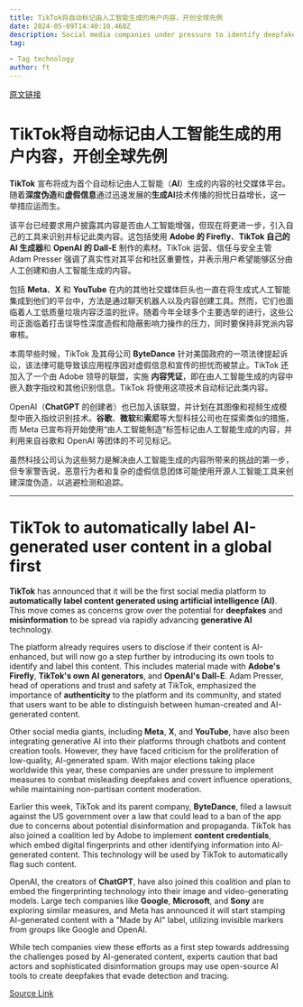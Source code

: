 ```yaml
---
title: TikTok将自动标记由人工智能生成的用户内容，开创全球先例
date: 2024-05-09T14:40:10.468Z
description: Social media companies under pressure to identify deepfakes and prevent spread of misinformation
tag: 

- Tag technology
author: ft
---
```


[原文链接](https://ft.com/content/658c91f5-9eb2-4863-be0b-ee16ad1bc96c)

# TikTok将自动标记由人工智能生成的用户内容，开创全球先例

**TikTok** 宣布将成为首个自动标记由人工智能（**AI**）生成的内容的社交媒体平台。随着**深度伪造**和**虚假信息**通过迅速发展的**生成AI**技术传播的担忧日益增长，这一举措应运而生。

该平台已经要求用户披露其内容是否由人工智能增强，但现在将更进一步，引入自己的工具来识别并标记此类内容。这包括使用 **Adobe 的 Firefly**、**TikTok 自己的 AI 生成器**和 **OpenAI 的 Dall-E** 制作的素材。TikTok 运营、信任与安全主管 Adam Presser 强调了真实性对其平台和社区重要性，并表示用户希望能够区分由人工创建和由人工智能生成的内容。

包括 **Meta**、**X** 和 **YouTube** 在内的其他社交媒体巨头也一直在将生成式人工智能集成到他们的平台中，方法是通过聊天机器人以及内容创建工具。然而，它们也面临着人工低质量垃圾内容泛滥的批评。随着今年全球多个主要选举的进行，这些公司正面临着打击误导性深度造假和隐蔽影响力操作的压力，同时要保持非党派内容审核。

本周早些时候，TikTok 及其母公司 **ByteDance** 针对美国政府的一项法律提起诉讼，该法律可能导致该应用程序因对虚假信息和宣传的担忧而被禁止。TikTok 还加入了一个由 Adobe 领导的联盟，实施 **内容凭证**，即在由人工智能生成的内容中嵌入数字指纹和其他识别信息。TikTok 将使用这项技术自动标记此类内容。

OpenAI（**ChatGPT** 的创建者）也已加入该联盟，并计划在其图像和视频生成模型中嵌入指纹识别技术。**谷歌**、**微软**和**索尼**等大型科技公司也在探索类似的措施，而 Meta 已宣布将开始使用“由人工智能制造”标签标记由人工智能生成的内容，并利用来自谷歌和 OpenAI 等团体的不可见标记。

虽然科技公司认为这些努力是解决由人工智能生成的内容所带来的挑战的第一步，但专家警告说，恶意行为者和复杂的虚假信息团体可能使用开源人工智能工具来创建深度伪造，以逃避检测和追踪。

---

# TikTok to automatically label AI-generated user content in a global first 

**TikTok** has announced that it will be the first social media platform to **automatically label content generated using artificial intelligence (AI)**. This move comes as concerns grow over the potential for **deepfakes** and **misinformation** to be spread via rapidly advancing **generative AI** technology. 

The platform already requires users to disclose if their content is AI-enhanced, but will now go a step further by introducing its own tools to identify and label this content. This includes material made with **Adobe's Firefly**, **TikTok's own AI generators**, and **OpenAI's Dall-E**. Adam Presser, head of operations and trust and safety at TikTok, emphasized the importance of **authenticity** to the platform and its community, and stated that users want to be able to distinguish between human-created and AI-generated content. 

Other social media giants, including **Meta**, **X**, and **YouTube**, have also been integrating generative AI into their platforms through chatbots and content creation tools. However, they have faced criticism for the proliferation of low-quality, AI-generated spam. With major elections taking place worldwide this year, these companies are under pressure to implement measures to combat misleading deepfakes and covert influence operations, while maintaining non-partisan content moderation. 

Earlier this week, TikTok and its parent company, **ByteDance**, filed a lawsuit against the US government over a law that could lead to a ban of the app due to concerns about potential disinformation and propaganda. TikTok has also joined a coalition led by Adobe to implement **content credentials**, which embed digital fingerprints and other identifying information into AI-generated content. This technology will be used by TikTok to automatically flag such content. 

OpenAI, the creators of **ChatGPT**, have also joined this coalition and plan to embed the fingerprinting technology into their image and video-generating models. Large tech companies like **Google**, **Microsoft**, and **Sony** are exploring similar measures, and Meta has announced it will start stamping AI-generated content with a "Made by AI" label, utilizing invisible markers from groups like Google and OpenAI. 

While tech companies view these efforts as a first step towards addressing the challenges posed by AI-generated content, experts caution that bad actors and sophisticated disinformation groups may use open-source AI tools to create deepfakes that evade detection and tracing.

[Source Link](https://ft.com/content/658c91f5-9eb2-4863-be0b-ee16ad1bc96c)

